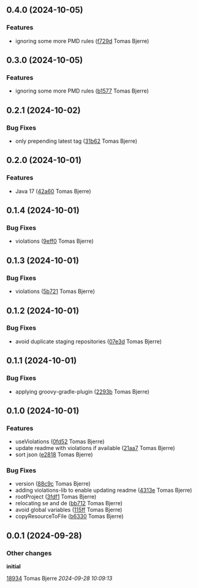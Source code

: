## 0.4.0 (2024-10-05)

### Features

-  ignoring some more PMD rules ([f729d](https://github.com/tomasbjerre/java-convention-gradle-plugin/commit/f729d6ade4096aa) Tomas Bjerre)  

## 0.3.0 (2024-10-05)

### Features

-  ignoring some more PMD rules ([b1577](https://github.com/tomasbjerre/java-convention-gradle-plugin/commit/b15776ec8e8d690) Tomas Bjerre)  

## 0.2.1 (2024-10-02)

### Bug Fixes

-  only prepending latest tag ([31b62](https://github.com/tomasbjerre/java-convention-gradle-plugin/commit/31b62f00ed8f6ce) Tomas Bjerre)  



## 0.2.0 (2024-10-01)

### Features

-  Java 17 ([42a60](https://github.com/tomasbjerre/java-convention-gradle-plugin/commit/42a6015c175a4fd) Tomas Bjerre)  

## 0.1.4 (2024-10-01)

### Bug Fixes

-  violations ([9eff0](https://github.com/tomasbjerre/java-convention-gradle-plugin/commit/9eff02a55250541) Tomas Bjerre)  

## 0.1.3 (2024-10-01)

### Bug Fixes

-  violations ([5b721](https://github.com/tomasbjerre/java-convention-gradle-plugin/commit/5b7212b10a95677) Tomas Bjerre)  

## 0.1.2 (2024-10-01)

### Bug Fixes

-  avoid duplicate staging repositories ([07e3d](https://github.com/tomasbjerre/java-convention-gradle-plugin/commit/07e3dd729965def) Tomas Bjerre)  

## 0.1.1 (2024-10-01)

### Bug Fixes

-  applying groovy-gradle-plugin ([2293b](https://github.com/tomasbjerre/java-convention-gradle-plugin/commit/2293bbf2b03c326) Tomas Bjerre)  

## 0.1.0 (2024-10-01)

### Features

-  useViolations ([0fd52](https://github.com/tomasbjerre/java-convention-gradle-plugin/commit/0fd52c9c7004fc9) Tomas Bjerre)  
-  update readme with violations if available ([21aa7](https://github.com/tomasbjerre/java-convention-gradle-plugin/commit/21aa768b1390767) Tomas Bjerre)  
-  sort json ([e2818](https://github.com/tomasbjerre/java-convention-gradle-plugin/commit/e2818d60766a94b) Tomas Bjerre)  

### Bug Fixes

-  version ([88c9c](https://github.com/tomasbjerre/java-convention-gradle-plugin/commit/88c9c31f008d25d) Tomas Bjerre)  
-  adding violations-lib to enable updating readme ([4313e](https://github.com/tomasbjerre/java-convention-gradle-plugin/commit/4313e6eec5bee40) Tomas Bjerre)  
-  rootProject ([3fdf1](https://github.com/tomasbjerre/java-convention-gradle-plugin/commit/3fdf190f24b271c) Tomas Bjerre)  
-  relocating se and de ([bb712](https://github.com/tomasbjerre/java-convention-gradle-plugin/commit/bb712ee96dfa276) Tomas Bjerre)  
-  avoid global variables ([115ff](https://github.com/tomasbjerre/java-convention-gradle-plugin/commit/115ffa0b0f3fdaf) Tomas Bjerre)  
-  copyResourceToFile ([b6330](https://github.com/tomasbjerre/java-convention-gradle-plugin/commit/b633091d7bb9ed0) Tomas Bjerre)  

## 0.0.1 (2024-09-28)

### Other changes

**initial**


[18934](https://github.com/tomasbjerre/java-convention-gradle-plugin/commit/1893460e3931f36) Tomas Bjerre *2024-09-28 10:09:13*


